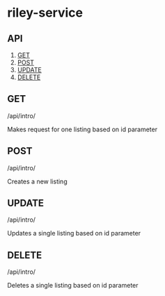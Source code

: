 # riley-service

## API

1. [GET](#get)
2. [POST](#post)
3. [UPDATE](#update)
4. [DELETE](#delete)

## GET

/api/intro/

Makes request for one listing based on id parameter

## POST

/api/intro/

Creates a new listing

## UPDATE

/api/intro/

Updates a single listing based on id parameter

## DELETE

/api/intro/

Deletes a single listing based on id parameter
